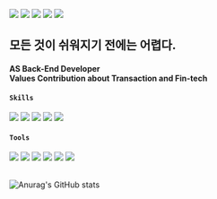 <a href="" target="_blank"><img src="https://img.shields.io/badge/Nation : KR-000000?style=flat-square&logoColor=FFFFFF"/></a>
<a href="https://doinitright.simple.ink/" target="_blank"><img src="https://img.shields.io/badge/Notion-000000?style=flat-square&logo=Notion&logoColor=FFFFFF"/></a>
<a href="https://doinitright.tistory.com" target="_blank"><img src="https://img.shields.io/badge/Blog-FF4785?style=flat-square&logo=tistory&logoColor=FFFFFF"/></a>
<a href="https://www.linkedin.com/in/sangje-lee-729742277/" target="_blank"><img src="https://img.shields.io/badge/LinkedIn-0A66C2?style=flat-square&logo=LinkedIn&logoColor=FFFFFF"/></a>
<a href="https://mail.google.com/mail/u/0" target="_blank"><img src="https://img.shields.io/badge/kueeng8008@gmail.com-EA4335?style=flat-square&logo=Gmail&logoColor=FFFFFF"/></a>

**<h2>모든 것이 쉬워지기 전에는 어렵다.</h2>**<p>

<h4>AS <strong>Back-End Developer</strong><br>
Values Contribution about <strong>Transaction</strong> and <strong>Fin-tech</strong></h4>

<h4><code>Skills</code></h4><p>
<img src="https://img.shields.io/badge/Java-ED8106?style=flat-square&logo=Java&logoColor=000000"/>
<img src="https://img.shields.io/badge/JavaScript-F7DF1E?style=flat-square&logo=JavaScript&logoColor=000000"/>
<img src="https://img.shields.io/badge/Spring-6DB33F?style=flat-square&logo=Spring&logoColor=FFFFFF"/>
<img src="https://img.shields.io/badge/Flutter-02569B?style=flat-square&logo=Flutter&logoColor=FFFFFF"/>  
<img src="https://img.shields.io/badge/MySQL-4479A1?style=flat-square&logo=MySQL&logoColor=FFFFFF"/>
<p>
<h4><code>Tools</code></h4><p>
<img src="https://img.shields.io/badge/Intellij-000000?style=flat-square&logo=IntelliJ&logoColor=000000"/>
<img src="https://img.shields.io/badge/Git-F05032?style=flat-square&logo=Git&logoColor=FFFFFF"/>
<img src="https://img.shields.io/badge/GitHub-181717?style=flat-square&logo=GitHub&logoColor=FFFFFF"/>
<img src="https://img.shields.io/badge/VSCode-02569B?style=flat-square&logo=Visual Studio&logoColor=FFFFFF"/>
<img src="https://img.shields.io/badge/Docker-2496ED?style=flat-square&logo=Docker&logoColor=FFFFFF"/>
<img src="https://img.shields.io/badge/Github Actions-2088FF?style=flat-square&logo=Github Actions&logoColor=FFFFFF"/>  
<br>
<br>

![Anurag's GitHub stats](https://github-readme-stats.vercel.app/api?username=Bisi3asi&show_icons=true&theme=radical)
